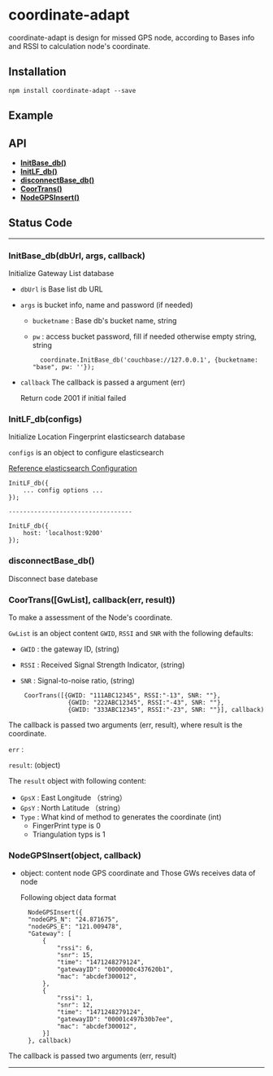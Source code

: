 # coordinate-adapt
coordinate-adapt is design for missed GPS node, according to Bases info and RSSI to calculation node's coordinate.

<a name="install"></a>
## Installation
    npm install coordinate-adapt --save

<a name="example"></a>
## Example

<a name="api"></a>
## API
  * <a href="#InitBase_db"><corde><b>InitBase_db()</b></code></a>
  * <a href="#InitLF_db"><corde><b>InitLF_db()</b></code></a>
  * <a href="#disconnectBase_db"><corde><b>disconnectBase_db()</b></code></a>
  * <a href="#CoorTrans"><corde><b>CoorTrans()</b></code></a>
  * <a href="#NodeGPSInsert"><corde><b>NodeGPSInsert()</b></code></a>

## Status Code

-------------------------------------------------------
<a name="InitBase_db"></a>
### InitBase_db(dbUrl, args, callback)
Initialize Gateway List database
 * `dbUrl` is Base list db URL
 * `args` is bucket info, name and password (if needed)
    * `bucketname` : Base db's bucket name, string
    * `pw` : access bucket password, fill if needed otherwise empty string, string

			coordinate.InitBase_db('couchbase://127.0.0.1', {bucketname: "base", pw: ''});

 * `callback`  The callback is passed a argument (err)
    
    Return code 2001 if initial failed
    
<a name="InitLF_db"></a>
### InitLF_db(configs)
Initialize Location Fingerprint elasticsearch database

`configs` is an object to configure elasticsearch

[Reference elasticsearch Configuration](https://www.elastic.co/guide/en/elasticsearch/client/javascript-api/current/configuration.html#config-options)

	InitLF_db({
        ... config options ...
    });

    ----------------------------------

    InitLF_db({
        host: 'localhost:9200'
    });

<a name="disconnectBase_db"></a>
### disconnectBase_db()
Disconnect base datebase

<a name="CoorTrans"></a>
### CoorTrans([GwList], callback(err, result))
To make a assessment of the Node's coordinate.

`GwList` is an object content `GWID`, `RSSI` and `SNR` with the following defaults:
 * `GWID` : the gateway ID, (string)
 * `RSSI` : Received Signal Strength Indicator, (string)
 * `SNR` : Signal-to-noise ratio, (string)

		CoorTrans([{GWID: "111ABC12345", RSSI:"-13", SNR: ""},
                    {GWID: "222ABC12345", RSSI:"-43", SNR: ""},
                    {GWID: "333ABC12345", RSSI:"-23", SNR: ""}], callback)

 The callback is passed two arguments (err, result), where result is the coordinate.

`err` :

`result`: (object)

 The `result` object with following content:
 * `GpsX` : East Longitude （string）
 * `GpsY` :	North Latitude （string）
 * `Type` : What kind of method to generates the coordinate (int)
    * FingerPrint type is 0
    * Triangulation typs is 1

<a name="NodeGPSInsert"></a>
### NodeGPSInsert(object, callback)
* object: content node GPS coordinate and Those GWs receives data of node

	Following object data format

        NodeGPSInsert({
        "nodeGPS_N": "24.871675",
        "nodeGPS_E": "121.009478",
        "Gateway": [
            {
                "rssi": 6,
                "snr": 15,
                "time": "1471248279124",
                "gatewayID": "0000000c437620b1",
                "mac": "abcdef300012",
            },
            {
                "rssi": 1,
                "snr": 12,
                "time": "1471248279124",
                "gatewayID": "00001c497b30b7ee",
                "mac": "abcdef300012",
            }]
        }, callback)

The callback is passed two arguments (err, result)

-------------------------------------------------------
